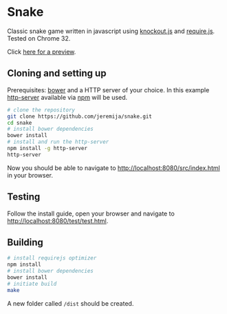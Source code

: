 Snake
=====

Classic snake game written in javascript using [knockout.js](http://knockoutjs.com) and [require.js](http://requirejs.org). Tested on Chrome 32.

Click [here for a preview](http://steinerize.com/snake).

Cloning and setting up
----------------------

Prerequisites: [bower](http://bower.io/) and a HTTP server of your choice. In this example [http-server](https://www.npmjs.org/package/http-server) available via [npm](https://www.npmjs.org/) will be used.

```bash
# clone the repository
git clone https://github.com/jeremija/snake.git
cd snake
# install bower dependencies
bower install
# install and run the http-server
npm install -g http-server
http-server
```

Now you should be able to navigate to [http://localhost:8080/src/index.html](http://localhost:8080/src/index.html) in your browser.

Testing
-------

Follow the install guide, open your browser and navigate to [http://localhost:8080/test/test.html](http://localhost:8080/test/test.html).

Building
--------

```bash
# install requirejs optimizer
npm install
# install bower dependencies
bower install
# initiate build
make
```

A new folder called `/dist` should be created.
